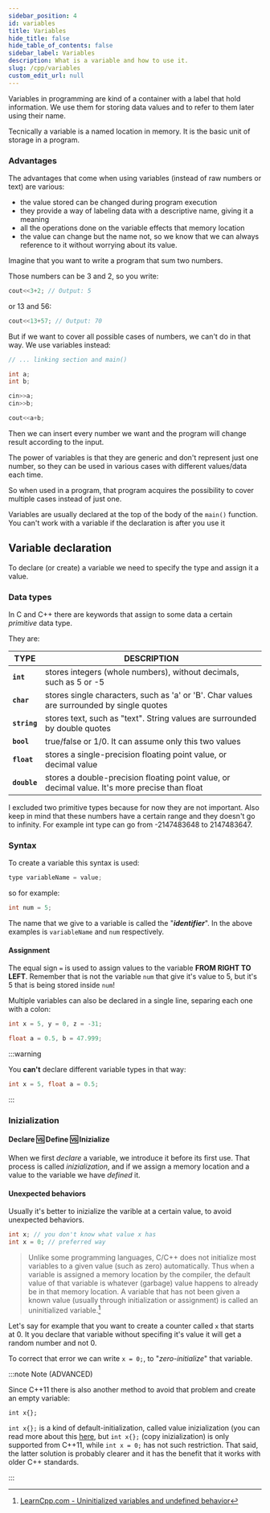 ```yaml
---
sidebar_position: 4
id: variables
title: Variables
hide_title: false
hide_table_of_contents: false
sidebar_label: Variables
description: What is a variable and how to use it.
slug: /cpp/variables
custom_edit_url: null
---
```



Variables in programming are kind of a container with a label that hold information. 
We use them for storing data values and to refer to them later using their name.

Tecnically a variable is a named location in memory. It is the basic unit of storage in a program.

### Advantages

The advantages that come when using variables (instead of raw numbers or text) are various:
- the value stored can be changed during program execution
- they provide a way of labeling data with a descriptive name, giving it a meaning
- all the operations done on the variable effects that memory location
- the value can change but the name not, so we know that we can always reference to it without 
worrying about its value.

Imagine that you want to write a program that sum two numbers.

Those numbers can be 3 and 2, so you write:
```cpp
cout<<3+2; // Output: 5
```
or 13 and 56:
```cpp
cout<<13+57; // Output: 70
```

But if we want to cover all possible cases of numbers, we can't do in that way. We use variables 
instead:
```cpp
// ... linking section and main()

int a;
int b;

cin>>a;
cin>>b;

cout<<a+b;
```

Then we can insert every number we want and the program will change result according to the input.

The power of variables is that they are generic and don't represent just one number, so they can 
be used in various cases with different values/data each time.

So when used in a program, that program acquires the possibility to cover multiple cases 
instead of just one.

Variables are usually declared at the top of the body of the `main()` function. You can't work 
with a variable if the declaration is after you use it

## Variable declaration

To declare (or create) a variable we need to specify the type and assign it a value.

### Data types

In C and C++ there are keywords that assign to some data a certain *primitive* data type. 

They are:

| TYPE         | DESCRIPTION                                                                                    |
|--------------|------------------------------------------------------------------------------------------------|
| **`int`**    | stores integers (whole numbers), without decimals, such as 5 or -5                             |
| **`char`**   | stores single characters, such as 'a' or 'B'. Char values are surrounded by single quotes      |
| **`string`** | stores text, such as "text". String values are surrounded by double quotes                     |
| **`bool`**   | true/false or 1/0. It can assume only this two values                                          |
| **`float`**  | stores a single-precision floating point value, or decimal value                               |
| **`double`** | stores a double-precision floating point value, or decimal value. It's more precise than float |

I excluded two primitive types because for now they are not important. Also keep in mind that 
these numbers have a certain range and they doesn't go to infinity. For example int type can 
go from -2147483648 to 2147483647.

### Syntax

To create a variable this syntax is used:

```cpp
type variableName = value;
```
so for example:
```cpp
int num = 5;
```

The name that we give to a variable is called the "***identifier***". In the above examples is 
`variableName` and `num` respectively.

#### Assignment

The equal sign `=` is used to assign values to the variable **FROM RIGHT TO LEFT**.
Remember that is not the variable `num` that give it's value to 5, but it's 5 that is being 
stored inside `num`!

Multiple variables can also be declared in a single line, separing each one with a colon:

```cpp
int x = 5, y = 0, z = -31;

float a = 0.5, b = 47.999;
```

:::warning

You **can't** declare different variable types in that way: 

```cpp
int x = 5, float a = 0.5;
```
:::

### Inizialization 

#### Declare 🆚 Define 🆚 Inizialize

When we first *declare* a variable, we introduce it before its first use.
That process is called *inizialization*, and if we assign a memory location and a value to 
the variable we have *defined* it.

#### Unexpected behaviors

Usually it's better to inizialize the varible at a certain value, to avoid unexpected 
behaviors.

```cpp
int x; // you don't know what value x has
int x = 0; // preferred way
```

> Unlike some programming languages, C/C++ does not initialize most variables to a given 
value (such as zero) automatically. Thus when a variable is assigned a memory location by the 
compiler, the default value of that variable is whatever (garbage) value happens to already 
be in that memory location. A variable that has not been given a known value (usually through 
initialization or assignment) is called an uninitialized variable.[^1]

Let's say for example that you want to create a counter called `x` that starts at 0. It you 
declare that variable without specifing it's value it will get a random number and not 0.

To correct that error we can write `x = 0;`, to "*zero-initialize*" that variable.

:::note Note (ADVANCED)

Since C++11 there is also another method to avoid that problem and create an empty variable: 

`int x{};`

`int x{};` is a kind of default-initialization, called value inizialization (you can read 
more about this [here](https://en.cppreference.com/w/cpp/language/initialization), but
`int x{};` (copy inizialization) is only supported from C++11, while `int x = 0;` has 
not such restriction. That said, the latter solution is probably  clearer and it has the 
benefit that it works with older C++ standards.

:::

[^1]: [LearnCpp.com - Uninitialized variables and undefined behavior](https://www.learncpp.com/cpp-tutorial/uninitialized-variables-and-undefined-behavior/)